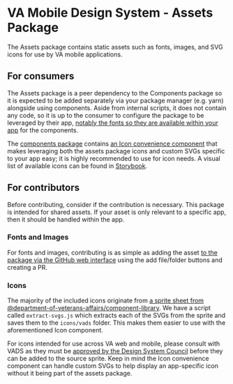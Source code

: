 # VA Mobile Design System - Assets Package

The Assets package contains static assets such as fonts, images, and SVG icons for use by VA mobile applications. 

## For consumers

The Assets package is a peer dependency to the Components package so it is expected to be added separately via your package manager (e.g. yarn) alongside using components. Aside from internal scripts, it does not contain any code, so it is up to the consumer to configure the package to be leveraged by their app, [notably the fonts so they are available within your app](https://blog.logrocket.com/adding-custom-fonts-react-native/) for the components.

The [components package](https://github.com/department-of-veterans-affairs/va-mobile-library/tree/main/packages/components) contains [an Icon convenience component](https://github.com/department-of-veterans-affairs/va-mobile-library/blob/main/packages/components/src/components/Icon/Icon.tsx) that makes leveraging both the assets package icons and custom SVGs specific to your app easy; it is highly recommended to use for icon needs. A visual list of available icons can be found in [Storybook](https://department-of-veterans-affairs.github.io/va-mobile-library/?path=/docs/icon--docs).

## For contributors
Before contributing, consider if the contribution is necessary. This package is intended for shared assets. If your asset is only relevant to a specific app, then it should be handled within the app. 

### Fonts and Images
For fonts and images, contributing is as simple as adding the asset [to the package via the GitHub web interface](https://github.com/department-of-veterans-affairs/va-mobile-library/tree/main/packages/assets) using the add file/folder buttons and creating a PR.

### Icons


The majority of the included icons originate from [a sprite sheet from @department-of-veterans-affairs/component-library](https://github.com/department-of-veterans-affairs/component-library/blob/main/packages/web-components/src/img/sprite.svg). We have a script called `extract-svgs.js` which extracts each of the SVGs from the sprite and saves them to the `icons/vads` folder. This makes them easier to use with the aforementioned Icon component. 

For icons intended for use across VA web and mobile, please consult with VADS as they must be [approved by the Design System Council](https://design.va.gov/about/contributing-to-the-design-system/suggest-an-addition-or-update) before they can be added to the source sprite. Keep in mind the Icon convenience component can handle custom SVGs to help display an app-specific icon without it being part of the assets package.
